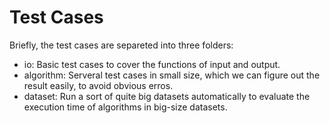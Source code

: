 # Test Cases

Briefly, the test cases are separeted into three folders:

  * io: Basic test cases to cover the functions of input and output.
  * algorithm: Serveral test cases in small size, which we can figure out the
      result easily, to avoid obvious erros.
  * dataset: Run a sort of quite big datasets automatically to evaluate the
      execution time of algorithms in big-size datasets.
